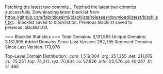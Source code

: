 Fetching the latest two commits...
Fetched the latest two commits successfully.
Downloading latest blacklist from https://github.com/fabriziosalmi/blacklists/releases/download/latest/blacklist.txt...
Blacklist saved to blacklist.txt.
Previous blacklist saved to previous_blacklist.txt.

=== Blacklist Statistics ===
Total Domains: 3,131,595
Unique Domains: 3,131,595
Added Domains Since Last Version: 282,755
Removed Domains Since Last Version: 173,076

Top-Level Domain Distribution:
  .com: 1,519,004
  .org: 251,355
  .net: 211,079
  .ru: 75,251
  .top: 74,311
  .xyz: 70,834
  .io: 57,826
  .info: 52,576
  .pl: 49,247
  .fr: 41,490
